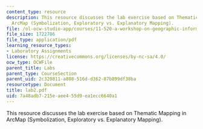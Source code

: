 ```yaml
---
content_type: resource
description: This resource discusses the lab exercise based on Thematic Mapping in
  ArcMap (Symbolization, Exploratory vs. Explanatory Mapping).
file: /ol-ocw-studio-app/courses/11-520-a-workshop-on-geographic-information-systems-fall-2005/7a48adb7215eaee455d9ea1ecc6640a1_lab2.pdf
file_size: 1722786
file_type: application/pdf
learning_resource_types:
- Laboratory Assignments
license: https://creativecommons.org/licenses/by-nc-sa/4.0/
ocw_type: OCWFile
parent_title: Labs
parent_type: CourseSection
parent_uid: 2c320811-a808-516d-d362-87b899df38ba
resourcetype: Document
title: lab2.pdf
uid: 7a48adb7-215e-aee4-55d9-ea1ecc6640a1
---
```

This resource discusses the lab exercise based on Thematic Mapping in ArcMap (Symbolization, Exploratory vs. Explanatory Mapping).